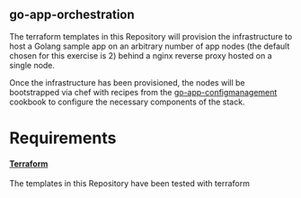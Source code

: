 ## go-app-orchestration

The terraform templates in this Repository will provision the infrastructure to host a Golang sample app on an arbitrary number of app nodes (the default chosen for this exercise is 2) behind a nginx reverse proxy hosted on a single node.

Once the infrastructure has been provisioned, the nodes will be bootstrapped via chef with recipes from the [go-app-configmanagement](https://github.com/nick-o/go-app-configmanagement) cookbook to configure the necessary components of the stack.


# Requirements

#### [Terraform](http://terraform.io)
The templates in this Repository have been tested with terraform
